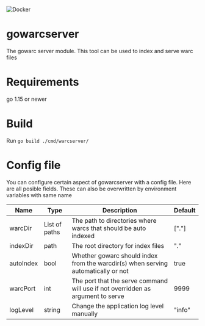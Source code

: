 ![Docker](https://github.com/nlnwa/gowarcserver/workflows/Docker/badge.svg)

# gowarcserver

The gowarc server module. This tool can be used to index and serve warc files

# Requirements

go 1.15 or newer

# Build

Run `go build ./cmd/warcserver/`

# Config file

You can configure certain aspect of gowarcserver with a config file. Here are all posible fields. These can also be overwritten by environment variables with same name


| Name          | Type           | Description                                                                          | Default   |
| ------------- | -------------  | -----------                                                                          | -------   |
| warcDir       |  List of paths | The path to directories where warcs that should be auto indexed                      | ["."]     |
| indexDir      |  path          | The root directory for index files                                                   | "."       |
| autoIndex     |  bool          | Whether gowarc should index from the warcdir(s) when serving automatically or not    | true      |
| warcPort      |  int           | The port that the serve command will use if not overridden as argument to serve      | 9999      |
| logLevel      |  string        | Change the application log level manually                                            | "info"    |

